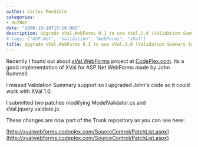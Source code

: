 ```yaml
---
author: Carlos Mendible
categories:
- dotNet
date: "2009-10-19T15:18:00Z"
description: Upgrade xVal.WebForms 0.1 to use xVal.1.0 (Validation Summary Support)
# tags: ["ASP.Net", "Validation", "WebForms", "xVal"]
title: Upgrade xVal.WebForms 0.1 to use xVal.1.0 (Validation Summary Support)
---
```

Recently I found out about [xVal.WebForms](http://xvalwebforms.codeplex.com/) project at [CodePlex.com](http://codeplex.com). Its a good implementation of XVal for ASP.Net WebForms made by John Rummell.

I missed Validation Summary support so I upgraded John's code so it could work with XVal 1.0.

I submitted two patches modifying ModelValidator.cs and xVal.jquery.validate.js.

These changes are now part of the Trunk repository as you can see here:
  
[http://xvalwebforms.codeplex.com/SourceControl/PatchList.aspx](http://xvalwebforms.codeplex.com/SourceControl/PatchList.aspx)
